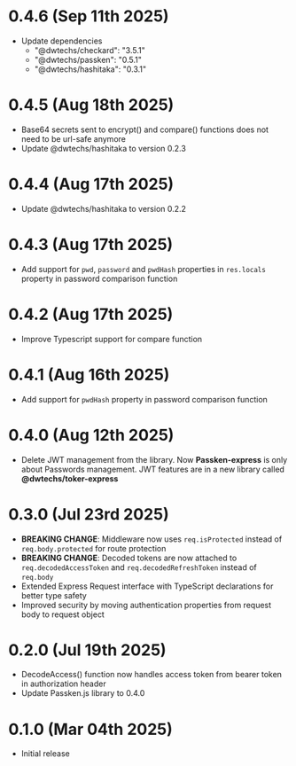 # 0.4.6 (Sep 11th 2025)

- Update dependencies
  - "@dwtechs/checkard": "3.5.1"
  - "@dwtechs/passken": "0.5.1"
  - "@dwtechs/hashitaka": "0.3.1"

# 0.4.5 (Aug 18th 2025)

- Base64 secrets sent to encrypt() and compare() functions does not need to be url-safe anymore
- Update @dwtechs/hashitaka to version 0.2.3

# 0.4.4 (Aug 17th 2025)

- Update @dwtechs/hashitaka to version 0.2.2

# 0.4.3 (Aug 17th 2025)

- Add support for `pwd`, `password` and `pwdHash` properties in `res.locals` property in password comparison function

# 0.4.2 (Aug 17th 2025)

- Improve Typescript support for compare function

# 0.4.1 (Aug 16th 2025)

- Add support for `pwdHash` property in password comparison function

# 0.4.0 (Aug 12th 2025)

- Delete JWT management from the library. Now **Passken-express** is only about Passwords management. JWT features are in a new library called **@dwtechs/toker-express**

# 0.3.0 (Jul 23rd 2025)

- **BREAKING CHANGE**: Middleware now uses `req.isProtected` instead of `req.body.protected` for route protection
- **BREAKING CHANGE**: Decoded tokens are now attached to `req.decodedAccessToken` and `req.decodedRefreshToken` instead of `req.body`
- Extended Express Request interface with TypeScript declarations for better type safety
- Improved security by moving authentication properties from request body to request object

# 0.2.0 (Jul 19th 2025)

- DecodeAccess() function now handles access token from bearer token in authorization header
- Update Passken.js library to 0.4.0

# 0.1.0 (Mar 04th 2025)

- Initial release
